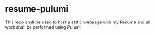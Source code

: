 # resume-pulumi
This repo shall be used to host a static webpage with my Resume and all work shall be performed using Pulumi
